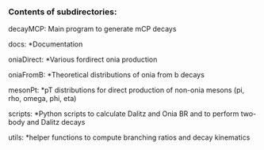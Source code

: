 ### Contents of subdirectories:

decayMCP:
Main program to generate mCP decays

docs:
*Documentation

oniaDirect:
*Various fordirect onia production

oniaFromB:
*Theoretical distributions of onia from b decays

mesonPt:
*pT distributions for direct production of non-onia mesons (pi, rho, omega, phi, eta)

scripts:
*Python scripts to calculate Dalitz and Onia BR and to perform two-body and Dalitz decays

utils:
*helper functions to compute branching ratios and decay kinematics
